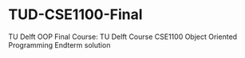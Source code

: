 # TUD-CSE1100-Final
TU Delft OOP Final
Course: TU Delft Course CSE1100 Object Oriented Programming
Endterm solution
